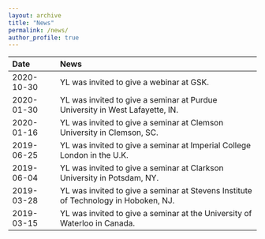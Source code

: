 ```yaml
---
layout: archive
title: "News"
permalink: /news/
author_profile: true
---
```


|Date|News|
|:-|:-|
|2020-10-30|YL was invited to give a webinar at GSK.|
|2020-01-30|YL was invited to give a seminar at Purdue University in West Lafayette, IN.|
|2020-01-16|YL was invited to give a seminar at Clemson University in Clemson, SC.|
|2019-06-25|YL was invited to give a seminar at Imperial College London in the U.K.|
|2019-06-04|YL was invited to give a seminar at Clarkson University in Potsdam, NY.|
|2019-03-28|YL was invited to give a seminar at Stevens Institute of Technology in Hoboken, NJ.|
|2019-03-15|YL was invited to give a seminar at the University of Waterloo in Canada.|